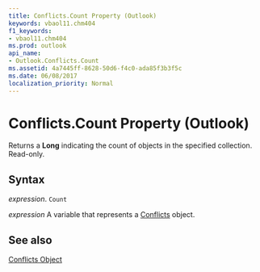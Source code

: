 ```yaml
---
title: Conflicts.Count Property (Outlook)
keywords: vbaol11.chm404
f1_keywords:
- vbaol11.chm404
ms.prod: outlook
api_name:
- Outlook.Conflicts.Count
ms.assetid: 4a7445ff-8628-50d6-f4c0-ada85f3b3f5c
ms.date: 06/08/2017
localization_priority: Normal
---
```



# Conflicts.Count Property (Outlook)

Returns a  **Long** indicating the count of objects in the specified collection. Read-only.


## Syntax

_expression_. `Count`

_expression_ A variable that represents a [Conflicts](./Outlook.Conflicts.md) object.


## See also


[Conflicts Object](Outlook.Conflicts.md)

